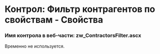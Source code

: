 ﻿---
description: 2.4.9.1
---
# Контрол: Фильтр контрагентов по свойствам - Свойства
### Имя контрола в веб-части: zw_ContractorsFilter.ascx
Временно не используется.
